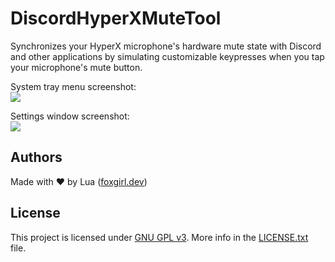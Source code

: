 ﻿# DiscordHyperXMuteTool
Synchronizes your HyperX microphone's hardware mute state with Discord and other applications by simulating customizable keypresses when you tap your microphone's mute button.

System tray menu screenshot:<br>
![](https://dl.vixen.link/23fr9h/Screenshot%202025-02-04%20223753.png)

Settings window screenshot:<br>
![](https://dl.vixen.link/dqwbzg/Screenshot%202025-02-04%20223814.png)

## Authors
Made with ❤ by Lua ([foxgirl.dev](https://foxgirl.dev/))

## License
This project is licensed under [GNU GPL v3](https://www.gnu.org/licenses/gpl-3.0.en.html).
More info in the [LICENSE.txt](LICENSE.txt) file.
